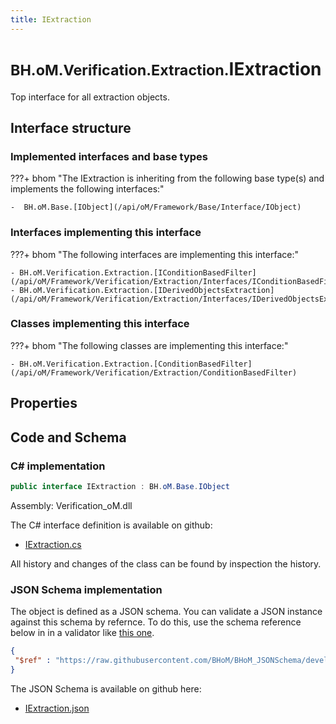 ```yaml
---
title: IExtraction
---
```


# <small>BH.oM.Verification.Extraction.</small>**IExtraction**

Top interface for all extraction objects.

## Interface structure

### Implemented interfaces and base types

???+ bhom "The IExtraction is inheriting from the following base type(s) and implements the following interfaces:"

    -  BH.oM.Base.[IObject](/api/oM/Framework/Base/Interface/IObject)


### Interfaces implementing this interface

???+ bhom "The following interfaces are implementing this interface:"

    - BH.oM.Verification.Extraction.[IConditionBasedFilter](/api/oM/Framework/Verification/Extraction/Interfaces/IConditionBasedFilter)
    - BH.oM.Verification.Extraction.[IDerivedObjectsExtraction](/api/oM/Framework/Verification/Extraction/Interfaces/IDerivedObjectsExtraction)


### Classes implementing this interface

???+ bhom "The following classes are implementing this interface:"

    - BH.oM.Verification.Extraction.[ConditionBasedFilter](/api/oM/Framework/Verification/Extraction/ConditionBasedFilter)


## Properties

## Code and Schema

### C# implementation

``` C# title="C#"
public interface IExtraction : BH.oM.Base.IObject
```

Assembly: Verification_oM.dll

The C# interface definition is available on github:

- [IExtraction.cs](https://github.com/BHoM/BHoM/blob/develop/Verification_oM/Extraction\Interfaces\IExtraction.cs)

All history and changes of the class can be found by inspection the history.
### JSON Schema implementation

The object is defined as a JSON schema. You can validate a JSON instance against this schema by refernce. To do this, use the schema reference below in in a validator like [this one](https://www.jsonschemavalidator.net/).

``` json title="JSON Schema"
{
 "$ref" : "https://raw.githubusercontent.com/BHoM/BHoM_JSONSchema/develop/Verification_oM/Extraction/IExtraction.json"
}
```

The JSON Schema is available on github here:

- [IExtraction.json](https://github.com/BHoM/BHoM_JSONSchema/blob/develop/Verification_oM/Extraction/IExtraction.json)
